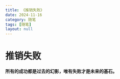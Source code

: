 ```yaml
---
title: 《推销失败》
date: 2024-11-16
category: 随笔
tags: [随笔]  
layout: null
---
```

# 推销失败

**所有的成功都是过去的幻影，唯有失败才是未来的基石。**

